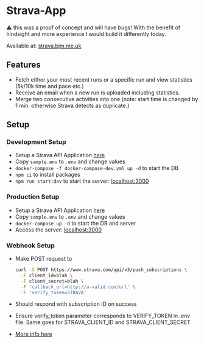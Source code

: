 # Strava-App

⚠️ this was a proof of concept and will have bugs! With the benefit of hindsight and more experience I would build it differently today.

Available at: [strava.bjm.me.uk](https://strava.bjm.me.uk)

## Features

- Fetch either your most recent runs or a specific run and view statistics (5k/10k time and pace etc.)
- Receive an email when a new run is uploaded including statistics.
- Merge two consecutive activities into one (note: start time is changed by 1 min. otherwise Strava detects as duplicate.)

## Setup

### Development Setup

- Setup a Strava API Application [here](https://www.strava.com/settings/api)
- Copy `sample.env` to `.env` and change values
- `docker-compose -f docker-compose-dev.yml up -d` to start the DB
- `npm ci` to install packages
- `npm run start:dev` to start the server: [localhost:3000](http://localhost:3000)

### Production Setup

- Setup a Strava API Application [here](https://www.strava.com/settings/api)
- Copy `sample.env` to `.env` and change values
- `docker-compose up -d` to start the DB and server
- Access the server: [localhost:3000](http://localhost:3000)

### Webhook Setup

- Make POST request to

    ```bash
    curl -X POST https://www.strava.com/api/v3/push_subscriptions \
      -F client_id=blah \
      -F client_secret=blah \
      -F 'callback_url=http://a-valid.com/url' \
      -F 'verify_token=STRAVA'
    ```

- Should respond with subscription ID on success
- Ensure verify_token parameter corresponds to VERIFY_TOKEN in .env file. Same goes for STRAVA_CLIENT_ID and STRAVA_CLIENT_SECRET
- [More info here](https://developers.strava.com/docs/webhooks/)
